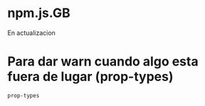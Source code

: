 # npm.js.__GB__
En actualizacion
# Para dar warn cuando algo esta fuera de lugar (prop-types)
```bash
prop-types
```
